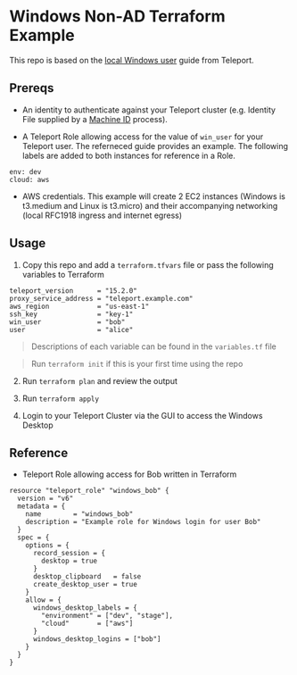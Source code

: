 # Windows Non-AD Terraform Example
This repo is based on the [local Windows user](https://goteleport.com/docs/desktop-access/getting-started/) guide from Teleport. 

## Prereqs
* An identity to authenticate against your Teleport cluster (e.g. Identity File supplied by a [Machine ID](https://goteleport.com/docs/machine-id/access-guides/terraform/) process). 

* A Teleport Role allowing access for the value of `win_user` for your Teleport user. The referneced guide provides an example. The following labels are added to both instances for reference in a Role. 

```
env: dev
cloud: aws
```

* AWS credentials. This example will create 2 EC2 instances (Windows is t3.medium and Linux is t3.micro) and their accompanying networking (local RFC1918 ingress and internet egress)


## Usage
1. Copy this repo and add a `terraform.tfvars` file or pass the following variables to Terraform 

```
teleport_version      = "15.2.0"
proxy_service_address = "teleport.example.com"
aws_region            = "us-east-1"
ssh_key               = "key-1"
win_user              = "bob"
user                  = "alice"
```

> Descriptions of each variable can be found in the `variables.tf` file

> Run `terraform init` if this is your first time using the repo

2. Run `terraform plan` and review the output

3. Run `terraform apply` 

4. Login to your Teleport Cluster via the GUI to access the Windows Desktop

## Reference

* Teleport Role allowing access for Bob written in Terraform

```
resource "teleport_role" "windows_bob" {
  version = "v6"
  metadata = {
    name        = "windows_bob"
    description = "Example role for Windows login for user Bob"
  }
  spec = {
    options = {
      record_session = {
        desktop = true
      }
      desktop_clipboard   = false
      create_desktop_user = true
    }
    allow = {
      windows_desktop_labels = {
        "environment" = ["dev", "stage"],
        "cloud"       = ["aws"]
      }
      windows_desktop_logins = ["bob"]
    }
  }
}
```